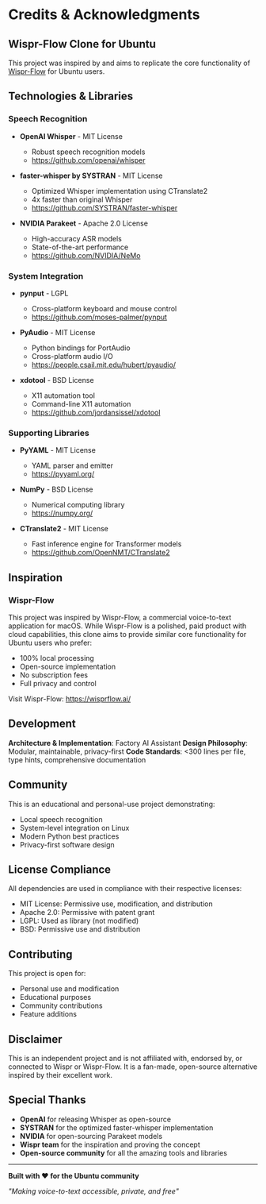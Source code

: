 # Credits & Acknowledgments

## Wispr-Flow Clone for Ubuntu

This project was inspired by and aims to replicate the core functionality of [Wispr-Flow](https://wisprflow.ai/) for Ubuntu users.

## Technologies & Libraries

### Speech Recognition
- **OpenAI Whisper** - MIT License
  - Robust speech recognition models
  - https://github.com/openai/whisper

- **faster-whisper by SYSTRAN** - MIT License
  - Optimized Whisper implementation using CTranslate2
  - 4x faster than original Whisper
  - https://github.com/SYSTRAN/faster-whisper

- **NVIDIA Parakeet** - Apache 2.0 License
  - High-accuracy ASR models
  - State-of-the-art performance
  - https://github.com/NVIDIA/NeMo

### System Integration
- **pynput** - LGPL
  - Cross-platform keyboard and mouse control
  - https://github.com/moses-palmer/pynput

- **PyAudio** - MIT License
  - Python bindings for PortAudio
  - Cross-platform audio I/O
  - https://people.csail.mit.edu/hubert/pyaudio/

- **xdotool** - BSD License
  - X11 automation tool
  - Command-line X11 automation
  - https://github.com/jordansissel/xdotool

### Supporting Libraries
- **PyYAML** - MIT License
  - YAML parser and emitter
  - https://pyyaml.org/

- **NumPy** - BSD License
  - Numerical computing library
  - https://numpy.org/

- **CTranslate2** - MIT License
  - Fast inference engine for Transformer models
  - https://github.com/OpenNMT/CTranslate2

## Inspiration

### Wispr-Flow
This project was inspired by Wispr-Flow, a commercial voice-to-text application for macOS. While Wispr-Flow is a polished, paid product with cloud capabilities, this clone aims to provide similar core functionality for Ubuntu users who prefer:
- 100% local processing
- Open-source implementation
- No subscription fees
- Full privacy and control

Visit Wispr-Flow: https://wisprflow.ai/

## Development

**Architecture & Implementation**: Factory AI Assistant
**Design Philosophy**: Modular, maintainable, privacy-first
**Code Standards**: <300 lines per file, type hints, comprehensive documentation

## Community

This is an educational and personal-use project demonstrating:
- Local speech recognition
- System-level integration on Linux
- Modern Python best practices
- Privacy-first software design

## License Compliance

All dependencies are used in compliance with their respective licenses:
- MIT License: Permissive use, modification, and distribution
- Apache 2.0: Permissive with patent grant
- LGPL: Used as library (not modified)
- BSD: Permissive use and distribution

## Contributing

This project is open for:
- Personal use and modification
- Educational purposes
- Community contributions
- Feature additions

## Disclaimer

This is an independent project and is not affiliated with, endorsed by, or connected to Wispr or Wispr-Flow. It is a fan-made, open-source alternative inspired by their excellent work.

## Special Thanks

- **OpenAI** for releasing Whisper as open-source
- **SYSTRAN** for the optimized faster-whisper implementation
- **NVIDIA** for open-sourcing Parakeet models
- **Wispr team** for the inspiration and proving the concept
- **Open-source community** for all the amazing tools and libraries

---

**Built with ❤️ for the Ubuntu community**

*"Making voice-to-text accessible, private, and free"*
